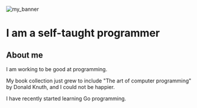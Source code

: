 ![my_banner](https://github.com/Robinborg/images/blob/main/Ma%20publication.png)

# I am a self-taught programmer

## About me
I am working to be good at programming.

My book collection just grew to include "The art of computer programming" by Donald Knuth, and I could not be happier.

I have recently started learning Go programming.


<!---
Robinborg/Robinborg is a ✨ special ✨ repository because its `README.md` (this file) appears on your GitHub profile.
You can click the Preview link to take a look at your changes.
--->
